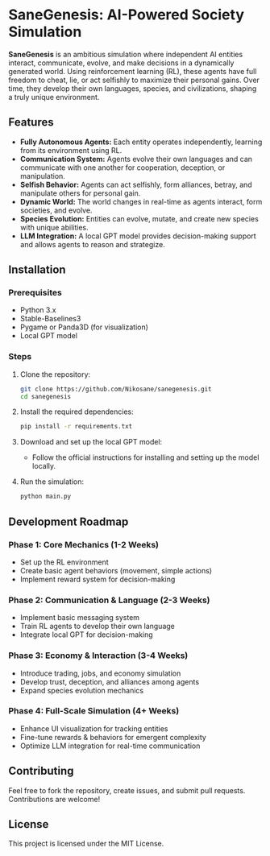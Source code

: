 
# SaneGenesis: AI-Powered Society Simulation

**SaneGenesis** is an ambitious simulation where independent AI entities interact, communicate, evolve, and make decisions in a dynamically generated world. Using reinforcement learning (RL), these agents have full freedom to cheat, lie, or act selfishly to maximize their personal gains. Over time, they develop their own languages, species, and civilizations, shaping a truly unique environment.

## Features

- **Fully Autonomous Agents:** Each entity operates independently, learning from its environment using RL.
- **Communication System:** Agents evolve their own languages and can communicate with one another for cooperation, deception, or manipulation.
- **Selfish Behavior:** Agents can act selfishly, form alliances, betray, and manipulate others for personal gain.
- **Dynamic World:** The world changes in real-time as agents interact, form societies, and evolve.
- **Species Evolution:** Entities can evolve, mutate, and create new species with unique abilities.
- **LLM Integration:** A local GPT model provides decision-making support and allows agents to reason and strategize.

## Installation

### Prerequisites

- Python 3.x
- Stable-Baselines3
- Pygame or Panda3D (for visualization)
- Local GPT model 

### Steps

1. Clone the repository:
   ```bash
   git clone https://github.com/Nikosane/sanegenesis.git
   cd sanegenesis
   ```

2. Install the required dependencies:
   ```bash
   pip install -r requirements.txt
   ```

3. Download and set up the local GPT model:
   - Follow the official instructions for installing and setting up the model locally.
   
4. Run the simulation:
   ```bash
   python main.py
   ```

## Development Roadmap

### Phase 1: Core Mechanics (1-2 Weeks)
- Set up the RL environment
- Create basic agent behaviors (movement, simple actions)
- Implement reward system for decision-making

### Phase 2: Communication & Language (2-3 Weeks)
- Implement basic messaging system
- Train RL agents to develop their own language
- Integrate local GPT for decision-making

### Phase 3: Economy & Interaction (3-4 Weeks)
- Introduce trading, jobs, and economy simulation
- Develop trust, deception, and alliances among agents
- Expand species evolution mechanics

### Phase 4: Full-Scale Simulation (4+ Weeks)
- Enhance UI visualization for tracking entities
- Fine-tune rewards & behaviors for emergent complexity
- Optimize LLM integration for real-time communication

## Contributing

Feel free to fork the repository, create issues, and submit pull requests. Contributions are welcome!

## License

This project is licensed under the MIT License.
